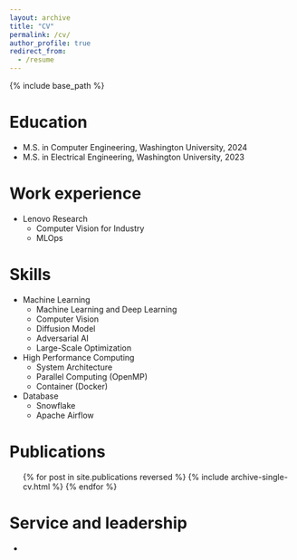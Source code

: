 ```yaml
---
layout: archive
title: "CV"
permalink: /cv/
author_profile: true
redirect_from:
  - /resume
---
```


{% include base_path %}

Education
======
* M.S. in Computer Engineering, Washington University, 2024
* M.S. in Electrical Engineering, Washington University, 2023

Work experience
======
* Lenovo Research
  * Computer Vision for Industry
  * MLOps

Skills
======
* Machine Learning
  * Machine Learning and Deep Learning
  * Computer Vision
  * Diffusion Model
  * Adversarial AI
  * Large-Scale Optimization
* High Performance Computing
  * System Architecture
  * Parallel Computing (OpenMP)
  * Container (Docker)
* Database
  * Snowflake
  * Apache Airflow

Publications
======
  <ul>{% for post in site.publications reversed %}
    {% include archive-single-cv.html %}
  {% endfor %}</ul>

  
Service and leadership
======
* 
